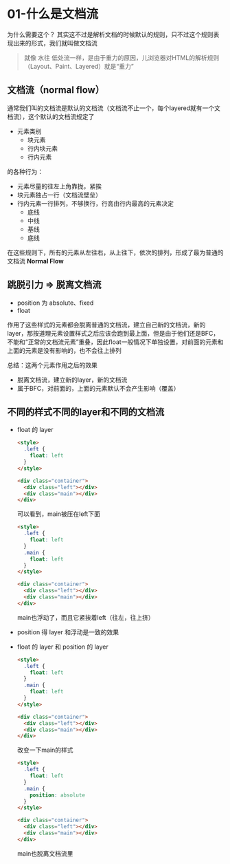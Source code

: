 # 01-什么是文档流

为什么需要这个？
其实这不过是解析文档的时候默认的规则，只不过这个规则表现出来的形式，我们就叫做文档流

> 就像 水往 低处流一样，是由于重力的原因，儿浏览器对HTML的解析规则（Layout、Paint、Layered）就是“重力”

## 文档流（normal flow）
通常我们叫的文档流是默认的文档流（文档流不止一个，每个layered就有一个文档流），这个默认的文档流规定了
- 元素类别
   - 块元素
   - 行内块元素
   - 行内元素

的各种行为：
- 元素尽量的往左上角靠拢，紧挨
- 块元素独占一行（文档流壁垒）
- 行内元素一行排列，不够换行，行高由行内最高的元素决定
  - 底线
  - 中线
  - 基线
  - 底线

在这些规则下，所有的元素从左往右，从上往下，依次的排列，形成了最为普通的文档流 **Normal Flow**

## 跳脱引力 => 脱离文档流
- position 为 absolute、fixed
- float

作用了这些样式的元素都会脱离普通的文档流，建立自己新的文档流，新的layer，那按道理元素设置样式之后应该会跑到最上面，但是由于他们还是BFC，不能和“正常的文档流元素”重叠，因此float一般情况下单独设置，对前面的元素和上面的元素是没有影响的，也不会往上排列

总结：这两个元素作用之后的效果
- 脱离文档流，建立新的layer，新的文档流
- 属于BFC，对前面的，上面的元素默认不会产生影响（覆盖）

## 不同的样式不同的layer和不同的文档流

- float 的 layer

  ```html
  <style>
    .left {
      float: left
    }
  </style>

  <div class="container">
    <div class="left"></div>
    <div class="main"></div>
  </div>
  ```
  可以看到，main被压在left下面

  ```html
  <style>
    .left {
      float: left
    }
    .main {
      float: left
    }
  </style>

  <div class="container">
    <div class="left"></div>
    <div class="main"></div>
  </div>
  ```
  main也浮动了，而且它紧挨着left（往左，往上挤）
- position 得 layer 和浮动是一致的效果
- float 的 layer 和 position 的 layer

  ```html
  <style>
    .left {
      float: left
    }
    .main {
      float: left
    }
  </style>

  <div class="container">
    <div class="left"></div>
    <div class="main"></div>
  </div>
  ```
  改变一下main的样式

  ```html
  <style>
    .left {
      float: left
    }
    .main {
      position: absolute
    }
  </style>

  <div class="container">
    <div class="left"></div>
    <div class="main"></div>
  </div>
  ```
  main也脱离文档流里